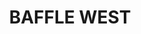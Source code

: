 ---
lastmod: '2025-04-06T06:05:21+00:00'
latitude: -25.55725
layout: suburb
longitude: 148.589834
postcode: '4454'
state: QLD
title: BAFFLE WEST
url: /qld/baffle-west/
---